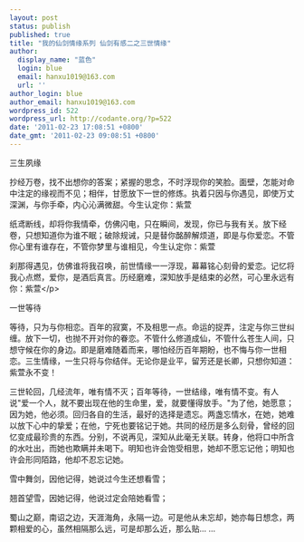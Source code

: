 ```yaml
---
layout: post
status: publish
published: true
title: "我的仙剑情缘系列 仙剑有感二之三世情缘"
author:
  display_name: "蓝色"
  login: blue
  email: hanxu1019@163.com
  url: ''
author_login: blue
author_email: hanxu1019@163.com
wordpress_id: 522
wordpress_url: http://codante.org/?p=522
date: '2011-02-23 17:08:51 +0800'
date_gmt: '2011-02-23 09:08:51 +0800'
---
```

三生夙缘  

   抄经万卷，找不出想你的答案；紧握的思念，不时浮现你的笑脸。面壁，怎能对命中注定的缘视而不见；相伴，甘愿放下一世的修炼。执着只因与你遇见，即使万丈深渊，与你手牵，内心沁满微甜。今生认定你：紫萱  

  纸鸢断线，却将你我情牵，仿佛闪电，只在瞬间，发现，你已与我有关。放下经卷，只想知道你为谁不眠；破除规诫，只是替你酩醉解烦道，即是与你爱恋。不管你心里有谁存在，不管你梦里与谁相见，今生认定你：紫萱  

   刹那得遇见，仿佛谁将我召唤，前世情缘一一浮现，幕幕铭心刻骨的爱恋。记忆将我心点燃，爱你，是酒后真言。历经磨难，深知放手是结束的必然，可心里永远有你：紫萱&lt;/p&gt;


一世等待  

  等待，只为与你相恋。百年的寂寞，不及相思一点。命运的捉弄，注定与你三世纠缠。放下一切，也抛不开对你的眷恋。不管什么修道成仙，不管什么苍生人间，只想守候在你的身边。即是磨难随着而来，哪怕经历百年期盼，也不悔与你一世相恋。三生情缘，一生只将与你结伴。无论你是业平，留芳还是长卿，只想你知道：紫萱永不变！

三世轮回，几经流年，唯有情不灭；百年等待，一世结缘，唯有情不变。有人说"爱一个人，就不要出现在他的生命里，爱，就要懂得放手。"为了他，她愿意；因为她，他必须。回归各自的生活，最好的选择是遗忘。两盏忘情水，在她，她难以放下心中的挚爱；在他，宁死也要铭记于她。共同的经历是多么刻骨，曾经的回忆变成最珍贵的东西。分别，不说再见，深知从此毫无关联。转身，他将口中所含的水吐出，而她也欺瞒并未喝下。明知也许会饱受相思，她却不愿忘记他；明知也许会形同陌路，他却不忍忘记她。

雪中舞剑，因他记得，她说过今生还想看雪；  

翘首望雪，因她记得，他说过定会陪她看雪；

蜀山之巅，南诏之边，天涯海角，永隔一边。可是他从未忘却，她亦每日想念，两颗相爱的心，虽然相隔那么远，可是却那么近，那么贴... ...
